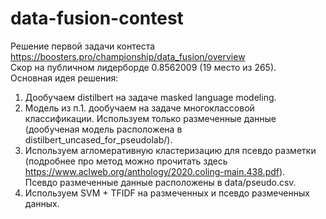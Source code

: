 # data-fusion-contest
Решение первой задачи контеста https://boosters.pro/championship/data_fusion/overview  
Скор на публичном лидерборде 0.8562009 (19 место из 265).  
Основная идея решения:
1. Дообучаем distilbert на задаче masked language modeling. 
2. Модель из п.1. дообучаем на задаче многоклассовой классификации. Используем только размеченные данные (дообученая модель расположена в distilbert_uncased_for_pseudolab/).
3. Используем агломеративную кластеризацию для псевдо разметки (подробнее про метод можно прочитать здесь https://www.aclweb.org/anthology/2020.coling-main.438.pdf).  
Псевдо размеченные данные расположены в data/pseudo.csv.
5. Используем SVM + TFIDF на размеченных и псевдо размеченных данных.
